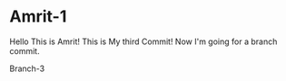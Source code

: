 # Amrit-1
Hello
This is Amrit!
This is My third Commit!
Now I'm going for a branch commit.

Branch-3
